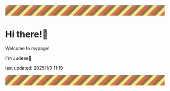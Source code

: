 <!-- Header image -->
<img src="./pokemon/pokemon_4.png" width="1000">

# Hi there!👋

Welcome to mypage!

I'm Judeee🐷

last updated: 2025/1/9 11:19

<!-- Footer image -->
<img src="./pokemon/pokemon_4.png" width="1000">
